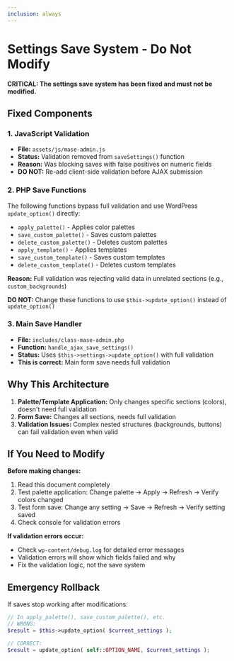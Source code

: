 ```yaml
---
inclusion: always
---
```


# Settings Save System - Do Not Modify

**CRITICAL: The settings save system has been fixed and must not be modified.**

## Fixed Components

### 1. JavaScript Validation
- **File:** `assets/js/mase-admin.js`
- **Status:** Validation removed from `saveSettings()` function
- **Reason:** Was blocking saves with false positives on numeric fields
- **DO NOT:** Re-add client-side validation before AJAX submission

### 2. PHP Save Functions
The following functions bypass full validation and use WordPress `update_option()` directly:

- `apply_palette()` - Applies color palettes
- `save_custom_palette()` - Saves custom palettes
- `delete_custom_palette()` - Deletes custom palettes
- `apply_template()` - Applies templates
- `save_custom_template()` - Saves custom templates
- `delete_custom_template()` - Deletes custom templates

**Reason:** Full validation was rejecting valid data in unrelated sections (e.g., `custom_backgrounds`)

**DO NOT:** Change these functions to use `$this->update_option()` instead of `update_option()`

### 3. Main Save Handler
- **File:** `includes/class-mase-admin.php`
- **Function:** `handle_ajax_save_settings()`
- **Status:** Uses `$this->settings->update_option()` with full validation
- **This is correct:** Main form save needs full validation

## Why This Architecture

1. **Palette/Template Application:** Only changes specific sections (colors), doesn't need full validation
2. **Form Save:** Changes all sections, needs full validation
3. **Validation Issues:** Complex nested structures (backgrounds, buttons) can fail validation even when valid

## If You Need to Modify

**Before making changes:**
1. Read this document completely
2. Test palette application: Change palette → Apply → Refresh → Verify colors changed
3. Test form save: Change any setting → Save → Refresh → Verify setting saved
4. Check console for validation errors

**If validation errors occur:**
- Check `wp-content/debug.log` for detailed error messages
- Validation errors will show which fields failed and why
- Fix the validation logic, not the save system

## Emergency Rollback

If saves stop working after modifications:

```php
// In apply_palette(), save_custom_palette(), etc.
// WRONG:
$result = $this->update_option( $current_settings );

// CORRECT:
$result = update_option( self::OPTION_NAME, $current_settings );
```
